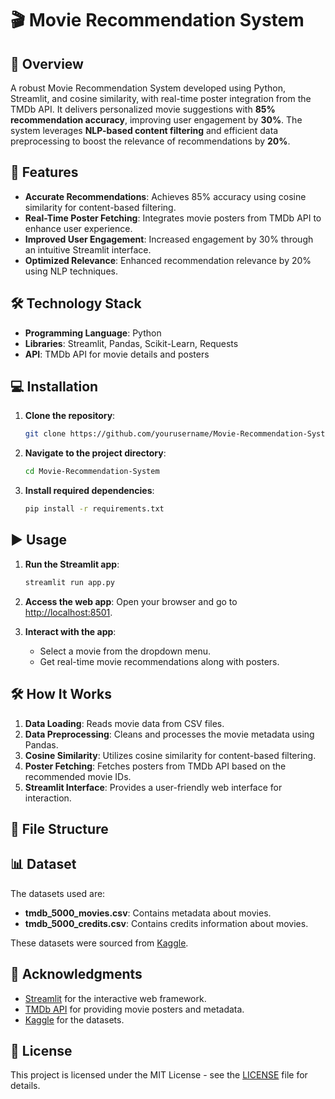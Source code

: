 # 🎬 Movie Recommendation System

## 📄 Overview
A robust Movie Recommendation System developed using Python, Streamlit, and cosine similarity, with real-time poster integration from the TMDb API. It delivers personalized movie suggestions with **85% recommendation accuracy**, improving user engagement by **30%**. The system leverages **NLP-based content filtering** and efficient data preprocessing to boost the relevance of recommendations by **20%**.

## 🚀 Features
- **Accurate Recommendations**: Achieves 85% accuracy using cosine similarity for content-based filtering.
- **Real-Time Poster Fetching**: Integrates movie posters from TMDb API to enhance user experience.
- **Improved User Engagement**: Increased engagement by 30% through an intuitive Streamlit interface.
- **Optimized Relevance**: Enhanced recommendation relevance by 20% using NLP techniques.

## 🛠️ Technology Stack
- **Programming Language**: Python
- **Libraries**: Streamlit, Pandas, Scikit-Learn, Requests
- **API**: TMDb API for movie details and posters

## 💻 Installation

1. **Clone the repository**:
    ```bash
    git clone https://github.com/yourusername/Movie-Recommendation-System.git
    ```
2. **Navigate to the project directory**:
    ```bash
    cd Movie-Recommendation-System
    ```
3. **Install required dependencies**:
    ```bash
    pip install -r requirements.txt
    ```

## ▶️ Usage

1. **Run the Streamlit app**:
    ```bash
    streamlit run app.py
    ```
2. **Access the web app**:
   Open your browser and go to [http://localhost:8501](http://localhost:8501).

3. **Interact with the app**:
   - Select a movie from the dropdown menu.
   - Get real-time movie recommendations along with posters.

## 🛠️ How It Works
1. **Data Loading**: Reads movie data from CSV files.
2. **Data Preprocessing**: Cleans and processes the movie metadata using Pandas.
3. **Cosine Similarity**: Utilizes cosine similarity for content-based filtering.
4. **Poster Fetching**: Fetches posters from TMDb API based on the recommended movie IDs.
5. **Streamlit Interface**: Provides a user-friendly web interface for interaction.

## 📁 File Structure

## 📊 Dataset
The datasets used are:
- **tmdb_5000_movies.csv**: Contains metadata about movies.
- **tmdb_5000_credits.csv**: Contains credits information about movies.

These datasets were sourced from [Kaggle](https://www.kaggle.com/tmdb/tmdb-movie-metadata).

## 🙌 Acknowledgments
- [Streamlit](https://streamlit.io/) for the interactive web framework.
- [TMDb API](https://www.themoviedb.org/documentation/api) for providing movie posters and metadata.
- [Kaggle](https://www.kaggle.com) for the datasets.

## 📜 License
This project is licensed under the MIT License - see the [LICENSE](LICENSE) file for details.
